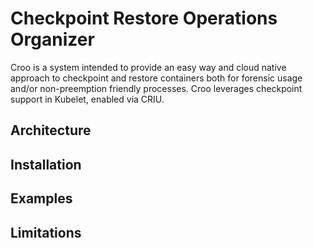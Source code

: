 # Checkpoint Restore Operations Organizer

Croo is a system intended to provide an easy way and cloud native approach to checkpoint and restore containers both for forensic usage and/or non-preemption friendly processes.
Croo leverages checkpoint support in Kubelet, enabled via CRIU.

## Architecture

## Installation

## Examples

## Limitations
